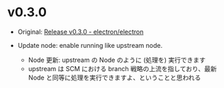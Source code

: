 # v0.3.0

* Original: [Release v0.3.0 - electron/electron](https://github.com/electron/electron/releases/tag/v0.3.0)

* Update node: enable running like upstream node.
  * Node 更新: upstream の Node のように (処理を) 実行できます
  * upstream は SCM における branch 戦略の上流を指しており、最新 Node と同等に処理を実行できますよ、ということと思われる
